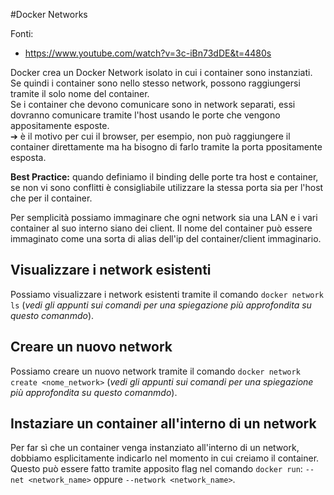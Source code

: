 #Docker Networks  

Fonti:  
  - https://www.youtube.com/watch?v=3c-iBn73dDE&t=4480s

Docker crea un Docker Network isolato in cui i container sono instanziati. Se quindi i container sono nello stesso network, possono raggiungersi tramite il solo nome del container.  
Se i container che devono comunicare sono in network separati, essi dovranno comunicare tramite l'host usando le porte che vengono appositamente esposte.  
  ➔ è il motivo per cui il browser, per esempio, non può raggiungere il container direttamente ma ha bisogno di farlo tramite la porta ppositamente esposta.

**Best Practice:** quando definiamo il binding delle porte tra host e container, se non vi sono conflitti è consigliabile utilizzare la stessa porta sia per l'host che per il container.  

Per semplicità possiamo immaginare che ogni network sia una LAN e i vari container al suo interno siano dei client. Il nome del container può essere immaginato come una sorta di alias dell'ip del container/client immaginario.  

## Visualizzare i network esistenti
Possiamo visualizzare i network esistenti tramite il comando `docker network ls` (*vedi gli appunti sui comandi per una spiegazione più approfondita su questo comanmdo*).  

## Creare un nuovo network
Possiamo creare un nuovo network tramite il comando `docker network create <nome_network>` (*vedi gli appunti sui comandi per una spiegazione più approfondita su questo comanmdo*).  

## Instaziare un container all'interno di un network
Per far sì che un container venga instanziato all'interno di un network, dobbiamo esplicitamente indicarlo nel momento in cui creiamo il container.
Questo può essere fatto tramite apposito flag nel comando `docker run`: `--net <network_name>` oppure `--network <network_name>`.  

